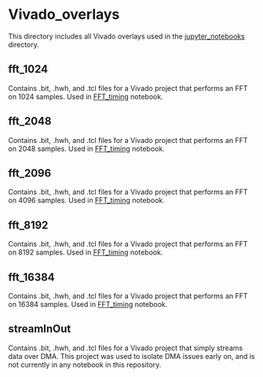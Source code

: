 # Vivado_overlays
This directory includes all Vivado overlays used in the [jupyter_notebooks](../jupyter_notebooks/) directory.

## fft_1024
Contains .bit, .hwh, and .tcl files for a Vivado project that performs an FFT on 1024 samples. Used in [FFT_timing](../jupyter_notebooks/FFT_timing.ipynb) notebook.

## fft_2048
Contains .bit, .hwh, and .tcl files for a Vivado project that performs an FFT on 2048 samples. Used in [FFT_timing](../jupyter_notebooks/FFT_timing.ipynb) notebook.

## fft_2096
Contains .bit, .hwh, and .tcl files for a Vivado project that performs an FFT on 4096 samples. Used in [FFT_timing](../jupyter_notebooks/FFT_timing.ipynb) notebook.

## fft_8192
Contains .bit, .hwh, and .tcl files for a Vivado project that performs an FFT on 8192 samples. Used in [FFT_timing](../jupyter_notebooks/FFT_timing.ipynb) notebook.

## fft_16384
Contains .bit, .hwh, and .tcl files for a Vivado project that performs an FFT on 16384 samples. Used in [FFT_timing](../jupyter_notebooks/FFT_timing.ipynb) notebook.

## streamInOut
Contains .bit, .hwh, and .tcl files for a Vivado project that simply streams data over DMA. This project was used to isolate DMA issues early on, and is not currently in any notebook in this repository.